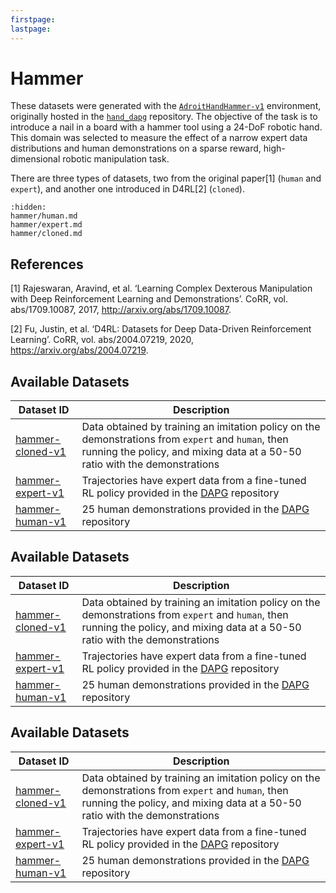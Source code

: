 ```yaml
---
firstpage:
lastpage:
---
```


# Hammer

These datasets were generated with the [`AdroitHandHammer-v1`](https://robotics.farama.org/envs/adroit_hand/adroit_hammer/) environment, originally hosted in the [`hand_dapg`](https://github.com/aravindr93/hand_dapg) repository. The objective of the task is to introduce a nail in a board with a hammer tool using a 24-DoF robotic hand. This domain was selected to measure the effect of a narrow expert data distributions and human demonstrations on a sparse reward, high-dimensional robotic manipulation task.

There are three types of datasets, two from the original paper[1] (`human` and `expert`), and another one introduced in D4RL[2] (`cloned`).

```{toctree}
:hidden:
hammer/human.md
hammer/expert.md
hammer/cloned.md
```

## References

[1] Rajeswaran, Aravind, et al. ‘Learning Complex Dexterous Manipulation with Deep Reinforcement Learning and Demonstrations’. CoRR, vol. abs/1709.10087, 2017, http://arxiv.org/abs/1709.10087.

[2] Fu, Justin, et al. ‘D4RL: Datasets for Deep Data-Driven Reinforcement Learning’. CoRR, vol. abs/2004.07219, 2020, https://arxiv.org/abs/2004.07219.

## Available Datasets
| Dataset ID | Description |
| ---------- | ----------- |
| <a href="../hammer/cloned" title="hammer-cloned-v1">hammer-cloned-v1</a> | Data obtained by training an imitation policy on the demonstrations from `expert` and `human`, then running the policy, and mixing data at a 50-50 ratio with the demonstrations |
| <a href="../hammer/expert" title="hammer-expert-v1">hammer-expert-v1</a> | Trajectories have expert data from a fine-tuned RL policy provided in the [DAPG](https://github.com/aravindr93/hand_dapg) repository |
| <a href="../hammer/human" title="hammer-human-v1">hammer-human-v1</a> | 25 human demonstrations provided in the [DAPG](https://github.com/aravindr93/hand_dapg) repository |

## Available Datasets
| Dataset ID | Description |
| ---------- | ----------- |
| <a href="../hammer/cloned" title="hammer-cloned-v1">hammer-cloned-v1</a> | Data obtained by training an imitation policy on the demonstrations from `expert` and `human`, then running the policy, and mixing data at a 50-50 ratio with the demonstrations |
| <a href="../hammer/expert" title="hammer-expert-v1">hammer-expert-v1</a> | Trajectories have expert data from a fine-tuned RL policy provided in the [DAPG](https://github.com/aravindr93/hand_dapg) repository |
| <a href="../hammer/human" title="hammer-human-v1">hammer-human-v1</a> | 25 human demonstrations provided in the [DAPG](https://github.com/aravindr93/hand_dapg) repository |

## Available Datasets
| Dataset ID | Description |
| ---------- | ----------- |
| <a href="../hammer/cloned" title="hammer-cloned-v1">hammer-cloned-v1</a> | Data obtained by training an imitation policy on the demonstrations from `expert` and `human`, then running the policy, and mixing data at a 50-50 ratio with the demonstrations |
| <a href="../hammer/expert" title="hammer-expert-v1">hammer-expert-v1</a> | Trajectories have expert data from a fine-tuned RL policy provided in the [DAPG](https://github.com/aravindr93/hand_dapg) repository |
| <a href="../hammer/human" title="hammer-human-v1">hammer-human-v1</a> | 25 human demonstrations provided in the [DAPG](https://github.com/aravindr93/hand_dapg) repository |
